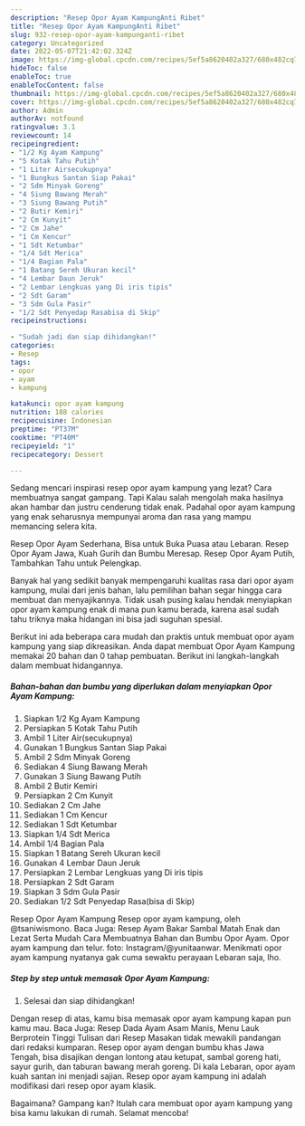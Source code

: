 ```yaml
---
description: "Resep Opor Ayam KampungAnti Ribet"
title: "Resep Opor Ayam KampungAnti Ribet"
slug: 932-resep-opor-ayam-kampunganti-ribet
category: Uncategorized
date: 2022-05-07T21:42:02.324Z
image: https://img-global.cpcdn.com/recipes/5ef5a8620402a327/680x482cq70/opor-ayam-kampung-foto-resep-utama.jpg
hideToc: false
enableToc: true
enableTocContent: false
thumbnail: https://img-global.cpcdn.com/recipes/5ef5a8620402a327/680x482cq70/opor-ayam-kampung-foto-resep-utama.jpg
cover: https://img-global.cpcdn.com/recipes/5ef5a8620402a327/680x482cq70/opor-ayam-kampung-foto-resep-utama.jpg
author: Admin
authorAv: notfound
ratingvalue: 3.1
reviewcount: 14
recipeingredient:
- "1/2 Kg Ayam Kampung"
- "5 Kotak Tahu Putih"
- "1 Liter Airsecukupnya"
- "1 Bungkus Santan Siap Pakai"
- "2 Sdm Minyak Goreng"
- "4 Siung Bawang Merah"
- "3 Siung Bawang Putih"
- "2 Butir Kemiri"
- "2 Cm Kunyit"
- "2 Cm Jahe"
- "1 Cm Kencur"
- "1 Sdt Ketumbar"
- "1/4 Sdt Merica"
- "1/4 Bagian Pala"
- "1 Batang Sereh Ukuran kecil"
- "4 Lembar Daun Jeruk"
- "2 Lembar Lengkuas yang Di iris tipis"
- "2 Sdt Garam"
- "3 Sdm Gula Pasir"
- "1/2 Sdt Penyedap Rasabisa di Skip"
recipeinstructions:

- "Sudah jadi dan siap dihidangkan!"
categories:
- Resep
tags:
- opor
- ayam
- kampung

katakunci: opor ayam kampung 
nutrition: 188 calories
recipecuisine: Indonesian
preptime: "PT37M"
cooktime: "PT40M"
recipeyield: "1"
recipecategory: Dessert

---
```



Sedang mencari inspirasi resep opor ayam kampung yang lezat? Cara membuatnya sangat gampang. Tapi Kalau salah mengolah maka hasilnya akan hambar dan justru cenderung tidak enak. Padahal opor ayam kampung yang enak seharusnya mempunyai aroma dan rasa yang mampu memancing selera kita.


Resep Opor Ayam Sederhana, Bisa untuk Buka Puasa atau Lebaran. Resep Opor Ayam Jawa, Kuah Gurih dan Bumbu Meresap. Resep Opor Ayam Putih, Tambahkan Tahu untuk Pelengkap.

Banyak hal yang sedikit banyak mempengaruhi kualitas rasa dari opor ayam kampung, mulai dari jenis bahan, lalu pemilihan bahan segar hingga cara membuat dan menyajikannya. Tidak usah pusing kalau hendak menyiapkan opor ayam kampung enak di mana pun kamu berada, karena asal sudah tahu triknya maka hidangan ini bisa jadi suguhan spesial.


Berikut ini ada beberapa cara mudah dan praktis untuk membuat opor ayam kampung yang siap dikreasikan. Anda dapat membuat Opor Ayam Kampung memakai 20 bahan dan 0 tahap pembuatan. Berikut ini langkah-langkah dalam membuat hidangannya.

<!--inarticleads1-->

##### Bahan-bahan dan bumbu yang diperlukan dalam menyiapkan Opor Ayam Kampung:

1. Siapkan 1/2 Kg Ayam Kampung
1. Persiapkan 5 Kotak Tahu Putih
1. Ambil 1 Liter Air(secukupnya)
1. Gunakan 1 Bungkus Santan Siap Pakai
1. Ambil 2 Sdm Minyak Goreng
1. Sediakan 4 Siung Bawang Merah
1. Gunakan 3 Siung Bawang Putih
1. Ambil 2 Butir Kemiri
1. Persiapkan 2 Cm Kunyit
1. Sediakan 2 Cm Jahe
1. Sediakan 1 Cm Kencur
1. Sediakan 1 Sdt Ketumbar
1. Siapkan 1/4 Sdt Merica
1. Ambil 1/4 Bagian Pala
1. Siapkan 1 Batang Sereh Ukuran kecil
1. Gunakan 4 Lembar Daun Jeruk
1. Persiapkan 2 Lembar Lengkuas yang Di iris tipis
1. Persiapkan 2 Sdt Garam
1. Siapkan 3 Sdm Gula Pasir
1. Sediakan 1/2 Sdt Penyedap Rasa(bisa di Skip)


Resep Opor Ayam Kampung Resep opor ayam kampung, oleh @tsaniwismono. Baca Juga: Resep Ayam Bakar Sambal Matah Enak dan Lezat Serta Mudah Cara Membuatnya Bahan dan Bumbu Opor Ayam. Opor ayam kampung dan telur. foto: Instagram/@yunitaanwar. Menikmati opor ayam kampung nyatanya gak cuma sewaktu perayaan Lebaran saja, lho. 

<!--inarticleads2-->

##### Step by step untuk memasak Opor Ayam Kampung:


1. Selesai dan siap dihidangkan!

Dengan resep di atas, kamu bisa memasak opor ayam kampung kapan pun kamu mau. Baca Juga: Resep Dada Ayam Asam Manis, Menu Lauk Berprotein Tinggi Tulisan dari Resep Masakan tidak mewakili pandangan dari redaksi kumparan. Resep opor ayam dengan bumbu khas Jawa Tengah, bisa disajikan dengan lontong atau ketupat, sambal goreng hati, sayur gurih, dan taburan bawang merah goreng. Di kala Lebaran, opor ayam kuah santan ini menjadi sajian. Resep opor ayam kampung ini adalah modifikasi dari resep opor ayam klasik. 

Bagaimana? Gampang kan? Itulah cara membuat opor ayam kampung yang bisa kamu lakukan di rumah. Selamat mencoba!
